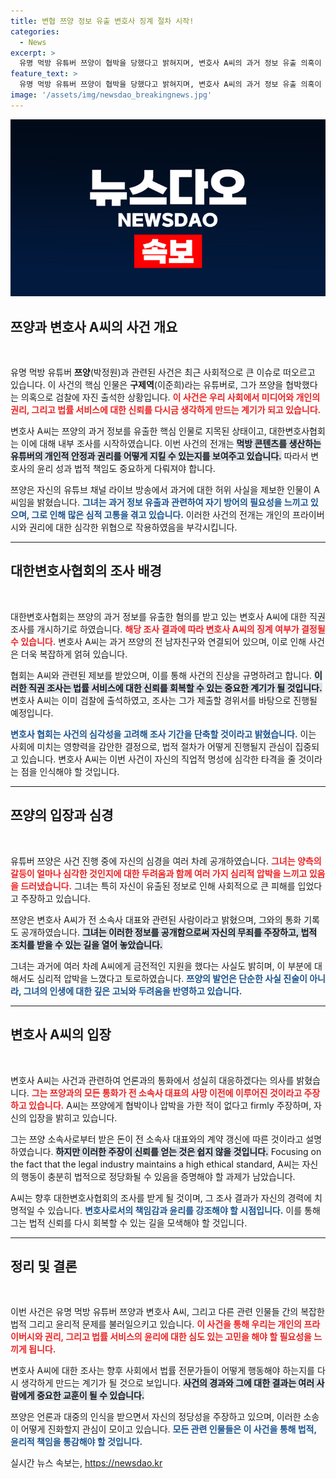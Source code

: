 ```yaml
---
title: 변협 쯔양 정보 유출 변호사 징계 절차 시작!
categories:
  - News
excerpt: >
  유명 먹방 유튜버 쯔양이 협박을 당했다고 밝혀지며, 변호사 A씨의 과거 정보 유출 의혹이 불거졌다. 변협이 즉각 조사를 착수했지만, 그 과정에서 드러나는 충격적인 사실들이 눈길을 끌고 있다. 과연 이 사건의 진실은 무엇일까?
feature_text: >
  유명 먹방 유튜버 쯔양이 협박을 당했다고 밝혀지며, 변호사 A씨의 과거 정보 유출 의혹이 불거졌다. 변협이 즉각 조사를 착수했지만, 그 과정에서 드러나는 충격적인 사실들이 눈길을 끌고 있다. 과연 이 사건의 진실은 무엇일까?
image: '/assets/img/newsdao_breakingnews.jpg'
---
```


<p><img src="/assets/img/newsdao_breakingnews.jpg" alt="cryptoinkorea 속보" /></p>

<h2 data-ke-size="size26">쯔양과 변호사 A씨의 사건 개요</h2>

<p data-ke-size="size16">&nbsp;</p>

<p>유명 먹방 유튜버 <b>쯔양</b>(박정원)과 관련된 사건은 최근 사회적으로 큰 이슈로 떠오르고 있습니다. 이 사건의 핵심 인물은 <b>구제역</b>(이준희)라는 유튜버로, 그가 쯔양을 협박했다는 의혹으로 검찰에 자진 출석한 상황입니다. <b><span style="color: #ee2323;">이 사건은 우리 사회에서 미디어와 개인의 권리, 그리고 법률 서비스에 대한 신뢰를 다시금 생각하게 만드는 계기가 되고 있습니다.</span></b> </p>

<p>변호사 A씨는 쯔양의 과거 정보를 유출한 핵심 인물로 지목된 상태이고, 대한변호사협회는 이에 대해 내부 조사를 시작하였습니다. 이번 사건의 전개는 <b><span style="background-color: #21538527;">먹방 콘텐츠를 생산하는 유튜버의 개인적 안정과 권리를 어떻게 지킬 수 있는지를 보여주고 있습니다.</span></b> 따라서 변호사의 윤리 성과 법적 책임도 중요하게 다뤄져야 합니다.</p>

<p>쯔양은 자신의 유튜브 채널 라이브 방송에서 과거에 대한 허위 사실을 제보한 인물이 A씨임을 밝혔습니다. <b><span style="color: #1a5490;">그녀는 과거 정보 유출과 관련하여 자기 방어의 필요성을 느끼고 있으며, 그로 인해 많은 심적 고통을 겪고 있습니다.</span></b> 이러한 사건의 전개는 개인의 프라이버시와 권리에 대한 심각한 위협으로 작용하였음을 부각시킵니다.</p>

<hr>

<h2 data-ke-size="size26">대한변호사협회의 조사 배경</h2>

<p data-ke-size="size16">&nbsp;</p>

<p>대한변호사협회는 쯔양의 과거 정보를 유출한 혐의를 받고 있는 변호사 A씨에 대한 직권 조사를 개시하기로 하였습니다. <b><span style="color: #ee2323;">해당 조사 결과에 따라 변호사 A씨의 징계 여부가 결정될 수 있습니다.</span></b> 변호사 A씨는 과거 쯔양의 전 남자친구와 연결되어 있으며, 이로 인해 사건은 더욱 복잡하게 얽혀 있습니다. </p>

<p>협회는 A씨와 관련된 제보를 받았으며, 이를 통해 사건의 진상을 규명하려고 합니다. <b><span style="background-color: #21538527;">이러한 직권 조사는 법률 서비스에 대한 신뢰를 회복할 수 있는 중요한 계기가 될 것입니다.</span></b> 변호사 A씨는 이미 검찰에 출석하였고, 조사는 그가 제출할 경위서를 바탕으로 진행될 예정입니다.</p>

<p><b><span style="color: #1a5490;">변호사 협회는 사건의 심각성을 고려해 조사 기간을 단축할 것이라고 밝혔습니다.</span></b> 이는 사회에 미치는 영향력을 감안한 결정으로, 법적 절차가 어떻게 진행될지 관심이 집중되고 있습니다. 변호사 A씨는 이번 사건이 자신의 직업적 명성에 심각한 타격을 줄 것이라는 점을 인식해야 할 것입니다.</p>

<hr>

<h2 data-ke-size="size26">쯔양의 입장과 심경</h2>

<p data-ke-size="size16">&nbsp;</p>

<p>유튜버 쯔양은 사건 진행 중에 자신의 심경을 여러 차례 공개하였습니다. <b><span style="color: #ee2323;">그녀는 양측의 갈등이 얼마나 심각한 것인지에 대한 두려움과 함께 여러 가지 심리적 압박을 느끼고 있음을 드러냈습니다.</span></b> 그녀는 특히 자신이 유출된 정보로 인해 사회적으로 큰 피해를 입었다고 주장하고 있습니다.</p>

<p>쯔양은 변호사 A씨가 전 소속사 대표와 관련된 사람이라고 밝혔으며, 그와의 통화 기록도 공개하였습니다. <b><span style="background-color: #21538527;">그녀는 이러한 정보를 공개함으로써 자신의 무죄를 주장하고, 법적 조치를 받을 수 있는 길을 열어 놓았습니다.</span></b> </p>

<p>그녀는 과거에 여러 차례 A씨에게 금전적인 지원을 했다는 사실도 밝히며, 이 부분에 대해서도 심리적 압박을 느꼈다고 토로하였습니다. <b><span style="color: #1a5490;">쯔양의 발언은 단순한 사실 진술이 아니라, 그녀의 인생에 대한 깊은 고뇌와 두려움을 반영하고 있습니다.</span></b></p>

<hr>

<h2 data-ke-size="size26">변호사 A씨의 입장</h2>

<p data-ke-size="size16">&nbsp;</p>

<p>변호사 A씨는 사건과 관련하여 언론과의 통화에서 성실히 대응하겠다는 의사를 밝혔습니다. <b><span style="color: #ee2323;">그는 쯔양과의 모든 통화가 전 소속사 대표의 사망 이전에 이루어진 것이라고 주장하고 있습니다.</span></b> A씨는 쯔양에게 협박이나 압박을 가한 적이 없다고 firmly 주장하며, 자신의 입장을 밝히고 있습니다.</p>

<p>그는 쯔양 소속사로부터 받은 돈이 전 소속사 대표와의 계약 갱신에 따른 것이라고 설명하였습니다. <b><span style="background-color: #21538527;">하지만 이러한 주장이 신뢰를 얻는 것은 쉽지 않을 것입니다.</span></b> Focusing on the fact that the legal industry maintains a high ethical standard, A씨는 자신의 행동이 충분히 법적으로 정당화될 수 있음을 증명해야 할 과제가 남았습니다.</p>

<p>A씨는 향후 대한변호사협회의 조사를 받게 될 것이며, 그 조사 결과가 자신의 경력에 치명적일 수 있습니다. <b><span style="color: #1a5490;">변호사로서의 책임감과 윤리를 강조해야 할 시점입니다.</span></b> 이를 통해 그는 법적 신뢰를 다시 회복할 수 있는 길을 모색해야 할 것입니다.</p>

<hr>

<h2 data-ke-size="size26">정리 및 결론</h2>

<p data-ke-size="size16">&nbsp;</p>

<p>이번 사건은 유명 먹방 유튜버 쯔양과 변호사 A씨, 그리고 다른 관련 인물들 간의 복잡한 법적 그리고 윤리적 문제를 불러일으키고 있습니다. <b><span style="color: #ee2323;">이 사건을 통해 우리는 개인의 프라이버시와 권리, 그리고 법률 서비스의 윤리에 대한 심도 있는 고민을 해야 할 필요성을 느끼게 됩니다.</span></b> </p>

<p>변호사 A씨에 대한 조사는 향후 사회에서 법률 전문가들이 어떻게 행동해야 하는지를 다시 생각하게 만드는 계기가 될 것으로 보입니다. <b><span style="background-color: #21538527;">사건의 경과와 그에 대한 결과는 여러 사람에게 중요한 교훈이 될 수 있습니다.</span></b> </p>

<p>쯔양은 언론과 대중의 인식을 받으면서 자신의 정당성을 주장하고 있으며, 이러한 소송이 어떻게 진화할지 관심이 모이고 있습니다. <b><span style="color: #1a5490;">모든 관련 인물들은 이 사건을 통해 법적, 윤리적 책임을 통감해야 할 것입니다.</span></b> </p>

<p data-ke-size="size16"></p>
실시간 뉴스 속보는, <a href="https://newsdao.kr" rel="dofollow">https://newsdao.kr</a>


